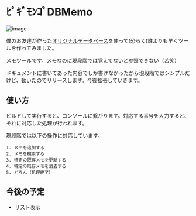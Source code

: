 # ﾋﾟｷﾞﾓﾝｺﾞDBMemo

![image](https://github.com/CAT5NEKO/pigiDBmemo/assets/111590457/ddd8d129-b404-4581-9cec-1644d840cc5a)


僕のお友達が作った[オリジナルデータベース](https://github.com/ikasoba/pigimongo-db)を使って(恐らく)誰よりも早くツールを作ってみました。

メモツールです。メモなのに現段階では覚えてないと参照できない（苦笑）

ドキュメントに書いてあった内容でしか書けなかったから現段階ではシンプルだけど、動いたのでリリースします。今後拡張していきます。


## 使い方

ビルドして実行すると、コンソールに繋がります。対応する番号を入力すると、それに対応した処理が行われます。

現段階では以下の操作に対応しています。
```dotenv
1. メモを追加する
2. メモを検索する
3. 特定の既存メモを更新する
4. 特定の既存メモを消去する
5. どろん（処理終了）
```

## 今後の予定
- リスト表示
